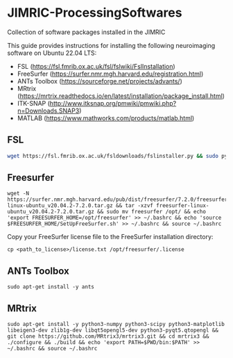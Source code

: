 # JIMRIC-ProcessingSoftwares
Collection of software packages installed in the JIMRIC 

This guide provides instructions for installing the following neuroimaging software on Ubuntu 22.04 LTS:

- FSL (https://fsl.fmrib.ox.ac.uk/fsl/fslwiki/FslInstallation)
- FreeSurfer (https://surfer.nmr.mgh.harvard.edu/registration.html)
- ANTs Toolbox (https://sourceforge.net/projects/advants/)
- MRtrix (https://mrtrix.readthedocs.io/en/latest/installation/package_install.html)
- ITK-SNAP (http://www.itksnap.org/pmwiki/pmwiki.php?n=Downloads.SNAP3)
- MATLAB (https://www.mathworks.com/products/matlab.html)

## FSL 
```bash
wget https://fsl.fmrib.ox.ac.uk/fsldownloads/fslinstaller.py && sudo python3 fslinstaller.py && echo '. /usr/local/fsl/etc/fslconf/fsl.sh' >> ~/.bashrc && source ~/.bashrc
```
## Freesurfer 
```
wget -N https://surfer.nmr.mgh.harvard.edu/pub/dist/freesurfer/7.2.0/freesurfer-linux-ubuntu_v20.04.2-7.2.0.tar.gz && tar -xzvf freesurfer-linux-ubuntu_v20.04.2-7.2.0.tar.gz && sudo mv freesurfer /opt/ && echo 'export FREESURFER_HOME=/opt/freesurfer' >> ~/.bashrc && echo 'source $FREESURFER_HOME/SetUpFreeSurfer.sh' >> ~/.bashrc && source ~/.bashrc
```
Copy your FreeSurfer license file to the FreeSurfer installation directory:
```
cp <path_to_license>/license.txt /opt/freesurfer/.license
```
## ANTs Toolbox 
```
sudo apt-get install -y ants
```
## MRtrix 
```
sudo apt-get install -y python3-numpy python3-scipy python3-matplotlib libeigen3-dev zlib1g-dev libqt5opengl5-dev python3-pyqt5.qtopengl && git clone https://github.com/MRtrix3/mrtrix3.git && cd mrtrix3 && ./configure && ./build && echo 'export PATH=$PWD/bin:$PATH' >> ~/.bashrc && source ~/.bashrc
```

